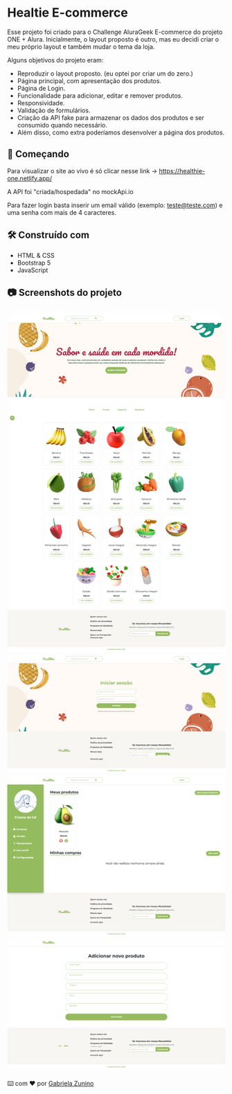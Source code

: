 # Healtie E-commerce

Esse projeto foi criado para o Challenge AluraGeek E-commerce do projeto ONE + Alura.
Inicialmente, o layout proposto é outro, mas eu decidi criar o meu próprio layout e
também mudar o tema da loja.

Alguns objetivos do projeto eram:

- Reproduzir o layout proposto. (eu optei por criar um do zero.)
- Página principal, com apresentação dos produtos.
- Página de Login.
- Funcionalidade para adicionar, editar e remover produtos.
- Responsividade.
- Validação de formulários.
- Criação da API fake para armazenar os dados dos produtos e ser consumido quando necessário.
- Além disso, como extra poderíamos desenvolver a página dos produtos.

## 🚀 Começando

Para visualizar o site ao vivo é só clicar nesse link -> https://healthie-one.netlify.app/

A API foi "criada/hospedada" no mockApi.io

Para fazer login basta inserir um email válido (exemplo: teste@teste.com) e uma senha com mais de 4 caracteres.

## 🛠️ Construído com

- HTML & CSS
- Bootstrap 5
- JavaScript

## 📷 Screenshots do projeto

![Screeenshot foto do projeto](src/images/screenshot/screenshot.png)
![Screeenshot foto do projeto](src/images/screenshot/screenshot%20(1).png)
![Screeenshot foto do projeto](src/images/screenshot/screenshot%20(3).png)
![Screeenshot foto do projeto](src/images/screenshot/screenshot%20(2).png)
---
⌨️ com ❤️ por [Gabriela Zunino](https://github.com/gaberelaa)
